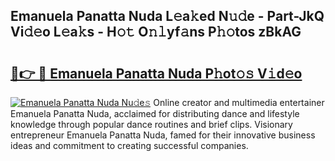 ## Emanuela Panatta Nuda L𝚎a𝚔ed N𝚞𝚍e - Part-JkQ Vi𝚍𝚎o L𝚎a𝚔s - H𝚘𝚝 O𝚗𝚕yf𝚊ns P𝚑𝚘tos zBkAG

# <h2><a href="http://kf51xg.oniu.top/?m=Emanuela+Panatta+Nuda">🔗👉 🔴 Emanuela Panatta Nuda P𝚑ot𝚘𝚜 V𝚒d𝚎o</a></h2>

[![Emanuela Panatta Nuda Nu𝚍e𝚜](https://i.imgur.com/0qMVB7G.gif)](http://kf51xg.oniu.top/?m=Emanuela+Panatta+Nuda)
Online creator and multimedia entertainer Emanuela Panatta Nuda, acclaimed for distributing dance and lifestyle knowledge through popular dance routines and brief clips. Visionary entrepreneur Emanuela Panatta Nuda, famed for their innovative business ideas and commitment to creating successful companies.  
